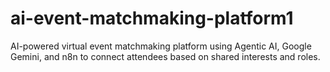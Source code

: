 # ai-event-matchmaking-platform1
AI-powered virtual event matchmaking platform using Agentic AI, Google Gemini, and n8n to connect attendees based on shared interests and roles.
